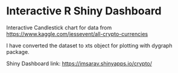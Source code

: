 # Interactive R Shiny Dashboard
Interactive Candlestick chart for data from https://www.kaggle.com/jessevent/all-crypto-currencies

I have converted the dataset to xts object for plotting with dygraph package.

Shiny Dashboard link: https://imsarav.shinyapps.io/crypto/

